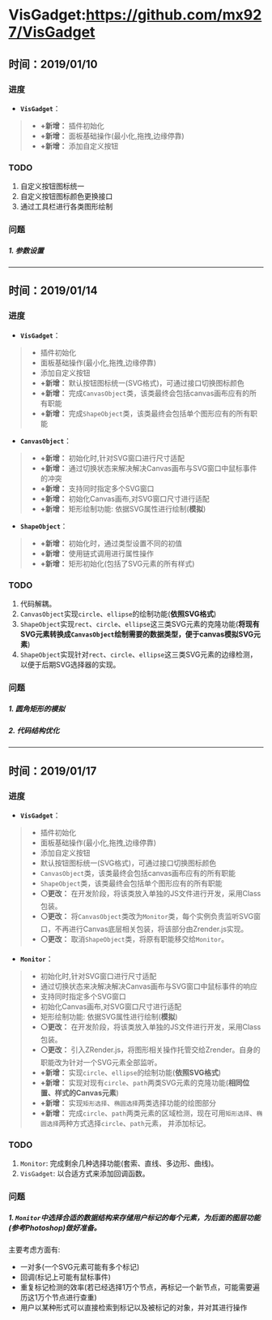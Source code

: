 # VisGadget:https://github.com/mx927/VisGadget
## 时间：2019/01/10

### 进度
- **`VisGadget`**：
> - **+新增：** 插件初始化
> - **+新增：** 面板基础操作(最小化,拖拽,边缘停靠)
> - **+新增：** 添加自定义按钮

### TODO
1. 自定义按钮图标统一
2. 自定义按钮图标颜色更换接口
3. 通过工具栏进行各类图形绘制

### 问题

##### 1. 参数设置


---

## 时间：2019/01/14

### 进度
- **`VisGadget`**：
> - 插件初始化
> - 面板基础操作(最小化,拖拽,边缘停靠)
> - 添加自定义按钮
> - **+新增：** 默认按钮图标统一(SVG格式)，可通过接口切换图标颜色
> - **+新增：** 完成`CanvasObject`类，该类最终会包括canvas画布应有的所有职能
> - **+新增：** 完成`ShapeObject`类，该类最终会包括单个图形应有的所有职能
- **`CanvasObject`**：
> - **+新增：** 初始化时,针对SVG窗口进行尺寸适配
> - **+新增：** 通过切换状态来解决解决Canvas画布与SVG窗口中鼠标事件的冲突
> - **+新增：** 支持同时指定多个SVG窗口
> - **+新增：** 初始化Canvas画布,对SVG窗口尺寸进行适配
> - **+新增：** 矩形绘制功能: 依据SVG属性进行绘制(**模拟**)

- **`ShapeObject`**：
> - **+新增：** 初始化时，通过类型设置不同的初值
> - **+新增：** 使用链式调用进行属性操作
> - **+新增：** 矩形初始化(包括了SVG元素的所有样式)

### TODO
1. 代码解耦。
2. `CanvasObject`实现`circle`、`ellipse`的绘制功能(**依照SVG格式**)
3. `ShapeObject`实现`rect`、`circle`、`ellipse`这三类SVG元素的克隆功能(**将现有SVG元素转换成`CanvasObject`绘制需要的数据类型，便于canvas模拟SVG元素**)
4. `ShapeObject`实现针对`rect`、`circle`、`ellipse`这三类SVG元素的边缘检测，以便于后期SVG选择器的实现。

### 问题

##### 1. 圆角矩形的模拟
##### 2. 代码结构优化

---
## 时间：2019/01/17

### 进度
- **`VisGadget`**：
> - 插件初始化
> - 面板基础操作(最小化,拖拽,边缘停靠)
> - 添加自定义按钮
> - 默认按钮图标统一(SVG格式)，可通过接口切换图标颜色
> - `CanvasObject`类，该类最终会包括canvas画布应有的所有职能
> - `ShapeObject`类，该类最终会包括单个图形应有的所有职能
> - **⚪更改：** 在开发阶段，将该类放入单独的JS文件进行开发，采用Class包装。
> - **⚪更改：** 将`CanvasObject`类改为`Monitor`类，每个实例负责监听SVG窗口，不再进行Canvas底层相关包装，将该部分由Zrender.js实现。
> - **⚪更改：** 取消`ShapeObject`类，将原有职能移交给`Monitor`。
- **`Monitor`**：
> - 初始化时,针对SVG窗口进行尺寸适配
> - 通过切换状态来决解决解决Canvas画布与SVG窗口中鼠标事件的响应
> - 支持同时指定多个SVG窗口
> - 初始化Canvas画布,对SVG窗口尺寸进行适配
> - 矩形绘制功能: 依据SVG属性进行绘制(**模拟**)
> - **⚪更改：** 在开发阶段，将该类放入单独的JS文件进行开发，采用Class包装。
> - **⚪更改：** 引入ZRender.js，将图形相关操作托管交给Zrender。自身的职能改为针对一个SVG元素全部监听。
> - **+新增：** 实现`circle`、`ellipse`的绘制功能(**依照SVG格式**)
> - **+新增：** 实现对现有`circle`、`path`两类SVG元素的克隆功能(**相同位置、样式的Canvas元素**)
> - **+新增：** 实现`矩形选择`、`椭圆选择`两类选择功能的绘图部分
> - **+新增：** 完成`circle`、`path`两类元素的区域检测，现在可用`矩形选择`、`椭圆选择`两种方式选择`circle`、`path`元素， 并添加标记。



### TODO

1. `Monitor`: 完成剩余几种选择功能(套索、直线、多边形、曲线)。
2. `VisGadget`: 以合适方式来添加回调函数。

### 问题

##### 1. `Monitor`中选择合适的数据结构来存储用户标记的每个元素，为后面的图层功能(参考Photoshop)做好准备。
主要考虑方面有: 
- 一对多(一个SVG元素可能有多个标记)
- 回调(标记上可能有鼠标事件)
- 重复标记检测的效率(若已经选择1万个节点，再标记一个新节点，可能需要遍历这1万个节点进行查重)
- 用户以某种形式可以直接检索到标记以及被标记的对象，并对其进行操作
